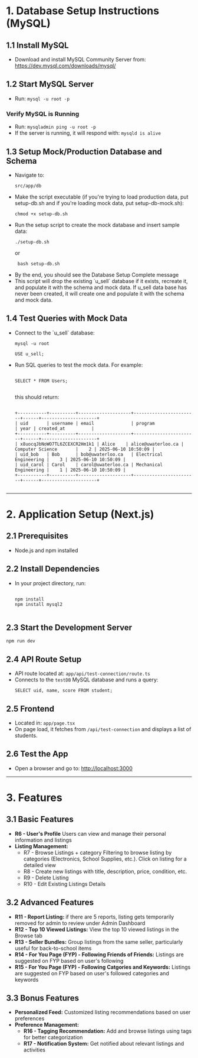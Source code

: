 <h1>1. Database Setup Instructions (MySQL)</h1>

<h2>1.1 Install MySQL</h2>
<ul>
  <li>Download and install MySQL Community Server from: <a href="https://dev.mysql.com/downloads/mysql/">https://dev.mysql.com/downloads/mysql/</a></li>
</ul>

<h2>1.2 Start MySQL Server</h2>
<ul>
  <li>Run: <code>mysql -u root -p</code></li>
</ul>

<h3>Verify MySQL is Running</h3>
<ul>
  <li>Run: <code>mysqladmin ping -u root -p</code></li>
  <li>If the server is running, it will respond with: <code>mysqld is alive</code></li>
</ul>

<h2>1.3 Setup Mock/Production Database and Schema</h2>
<ul>
  <li>Navigate to: </>
  <pre><code>src/app/db </code></pre>
  <li>Make the script executable (if you're trying to load production data, put setup-db.sh and if you're loading mock data, put setup-db-mock.sh):</>
  <pre><code>chmod +x setup-db.sh</code></pre>
  <li>Run the setup script to create the mock database and insert sample data:</li>
  <pre><code>./setup-db.sh</code></pre> or <pre><code> bash setup-db.sh </code></pre>
  <li> By the end, you should see the Database Setup Complete message </li>
  <li>This script will drop the existing `u_sell` database if it exists, recreate it, and populate it with the schema and mock data. If u_sell data
  base has never been created, it will create one and populate it with the
  schema and mock data.</li>
</ul>

<h2>1.4 Test Queries with Mock Data</h2>
<ul>
  <li>Connect to the `u_sell` database:</li>
  <pre><code>mysql -u root</code></pre>
  <pre><code>USE u_sell;</code></pre>
  <li>Run SQL queries to test the mock data. For example:</li>
  <pre><code>
SELECT * FROM Users;
  </code></pre>
  this should return:
  <pre><code>
+-----------+----------+--------------------+------------------------+------+---------------------+
| uid       | username | email              | program                | year | created_at          |
+-----------+----------+--------------------+------------------------+------+---------------------+
| x8uocqJbNoWO7TL6ZCEXCR2Hm1k1 | Alice    | alice@uwaterloo.ca | Computer Science       |    2 | 2025-06-10 10:50:09 |
| uid_bob   | Bob      | bob@uwaterloo.ca   | Electrical Engineering |    3 | 2025-06-10 10:50:09 |
| uid_carol | Carol    | carol@uwaterloo.ca | Mechanical Engineering |    1 | 2025-06-10 10:50:09 |
+-----------+----------+--------------------+------------------------+------+---------------------+
  </code></pre>
</ul>

<hr>

<h1>2. Application Setup (Next.js)</h1>

<h2>2.1 Prerequisites</h2>
<ul>
  <li>Node.js and npm installed</li>
</ul>

<h2>2.2 Install Dependencies</h2>
<ul>
  <li>In your project directory, run:</li>
  <pre><code>
npm install
npm install mysql2
  </code></pre>
</ul>

<h2>2.3 Start the Development Server</h2>
<pre><code>npm run dev</code></pre>

<h2>2.4 API Route Setup</h2>
<ul>
  <li>API route located at: <code>app/api/test-connection/route.ts</code></li>
  <li>Connects to the <code>testDB</code> MySQL database and runs a query:</li>
  <pre><code>SELECT uid, name, score FROM student;</code></pre>
</ul>

<h2>2.5 Frontend</h2>
<ul>
  <li>Located in: <code>app/page.tsx</code></li>
  <li>On page load, it fetches from <code>/api/test-connection</code> and displays a list of students.</li>
</ul>

<h2>2.6 Test the App</h2>
<ul>
  <li>Open a browser and go to: <a href="http://localhost:3000">http://localhost:3000</a></li>
</ul>

<hr>
<h1>3. Features</h1>

<h2>3.1 Basic Features</h2>
<ul>
  <li><strong>R6 - User's Profile</strong> Users can view and manage their personal information and listings</li>
  <li><strong>Listing Management:</strong>
    <ul>
      <li> R7 - Browse Listings + category Filtering to browse listing by categories (Electronics, School Supplies, etc.). Click on listing for a detailed view </li>
      <li> R8 - Create new listings with title, description, price, condition, etc. </li>
      <li> R9 - Delete Listing</li>
      <li> R10 - Edit Existing Listings Details</li>
    </ul>
  </li>
</ul>

<h2>3.2 Advanced Features </h2>
<ul>
  <li><strong> R11 - Report Listing: </strong> if there are 5 reports, listing gets temporarily removed for admin to review under Admin Dashboard</li>
  <li><strong> R12 - Top 10 Viewed Listings:</strong> View the top 10 viewed listings in the Browse tab
  <li><strong> R13 - Seller Bundles:</strong> Group listings from the same seller, particularly useful for back-to-school items</li>
  <li><strong> R14 - For You Page (FYP) - Following Friends of Friends:</strong> Listings are suggested on FYP based on user's following</li>
  <li><strong> R15 - For You Page (FYP) - Following Catgories and Keywords:</strong> Listings are suggested on FYP based on user's followed categories and keywords</li>
</ul>

<h2>3.3 Bonus Features </h2>
<ul>
  <li><strong>Personalized Feed:</strong> Customized listing recommendations based on user preferences</li>
  <li><strong>Preference Management:</strong>
    <ul>
      <li><strong>R16 - Tagging Recommendation:</strong> Add and browse listings using tags for better categorization</li>
      <li><strong>R17 - Notification System:</strong> Get notified about relevant listings and activities</li>
    </ul>
</ul>

